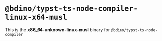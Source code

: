 # `@bdino/typst-ts-node-compiler-linux-x64-musl`

This is the **x86_64-unknown-linux-musl** binary for `@bdino/typst-ts-node-compiler`
